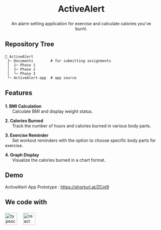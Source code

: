 <h1 align="center">ActiveAlert</h1>

###

<p align="center">An alarm setting application for exercise and calculate calories you've burnt.</p>

###

<h2 align="left">Repository Tree</h2>

###

```
💪 ActiveAlert 
 ├─ Documents        # for submitting assignments
 │  ├─ Phase 1
 │  ├─ Phase 2
 │  └─ Phase 3
 └─ ActiveAlert-app  # app source
```

###

<h2 align="left">Features</h2>

###

<div>
  <p><strong>1. BMI Calculation</strong><br>
    &nbsp;&nbsp;&nbsp;&nbsp;&nbsp;&nbsp;Calculate BMI and display weight status.</p>
  <p><strong>2. Calories Burned</strong><br>
    &nbsp;&nbsp;&nbsp;&nbsp;&nbsp;&nbsp;Track the number of hours and calories burned in various body parts.</p>
  <p><strong>3. Exercise Reminder</strong><br>
    &nbsp;&nbsp;&nbsp;&nbsp;&nbsp;&nbsp;Set workout reminders with the option to choose specific body parts for exercise.</p>
  <p><strong>4. Graph Display</strong><br>
    &nbsp;&nbsp;&nbsp;&nbsp;&nbsp;&nbsp;Visualize the calories burned in a chart format.</p>
</div>

## Demo

ActiveAlert App Prototype : https://shorturl.at/ZCot9

<h2 align="left">We code with</h2>

###

<div align="left">
  <img src="https://cdn.jsdelivr.net/gh/devicons/devicon/icons/typescript/typescript-original.svg" height="40" alt="typescript logo"  />
  <img width="12"/>
  <img src="https://cdn.jsdelivr.net/gh/devicons/devicon/icons/react/react-original.svg" height="40" alt="react logo"  />
</div>

###
